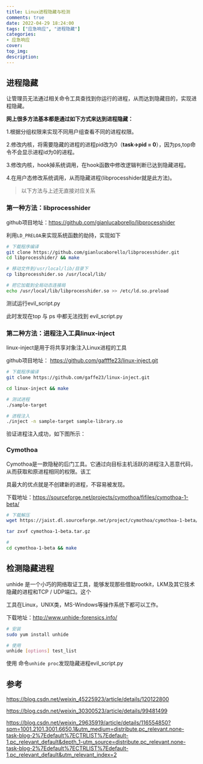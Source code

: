```yaml
---
title: Linux进程隐藏与检测
comments: true
date: 2022-04-29 18:24:00
tags: ["应急响应", "进程隐藏"]
categories:
- 应急响应
cover:
top_img:
description:
---
```




## 进程隐藏

让管理员无法通过相关命令工具查找到你运行的进程，从而达到隐藏目的，实现进程隐藏。



**网上很多方法基本都是通过如下方式来达到进程隐藏：**

1.根据分组权限来实现不同用户组查看不同的进程权限。

2.修改内核，将需要隐藏的进程的进程pid改为0（**task->pid = 0**），因为ps,top命令不会显示进程id为0的进程。

3.修改内核，hook掉系统调用，在hook函数中修改逻辑判断已达到隐藏进程。

4.在用户态修改系统调用，从而隐藏进程(libprocesshider就是此方法)。

> 以下方法与上述无直接对应关系

### 第一种方法：libprocesshider

github项目地址：https://github.com/gianlucaborello/libprocesshider

利用`LD_PRELOA`来实现系统函数的劫持，实现如下

```bash
# 下载程序编译 
git clone https://github.com/gianlucaborello/libprocesshider.git 
cd libprocesshider/ && make 

# 移动文件到/usr/local/lib/目录下 
cp libprocesshider.so /usr/local/lib/ 

# 把它加载到全局动态连接局 
echo /usr/local/lib/libprocesshider.so >> /etc/ld.so.preload
```



测试运行evil_script.py

此时发现在top 与 ps 中都无法找到 evil_script.py





### 第二种方法：进程注入工具linux-inject

linux-inject是用于将共享对象注入Linux进程的工具

github项目地址： https://github.com/gaffffe23/linux-inject.git

```bash
# 下载程序编译 
git clone https://github.com/gaffe23/linux-inject.git 

cd linux-inject && make 

# 测试进程 
./sample-target 

# 进程注入 
./inject -n sample-target sample-library.so
```



验证进程注入成功，如下图所示：





### Cymothoa

Cymothoa是一款隐秘的后门工具。它通过向目标主机活跃的进程注入恶意代码，从而获取和原进程相同的权限。该工

具最大的优点就是不创建新的进程，不容易被发现。

下载地址：https://sourceforge.net/projects/cymothoa/fifiles/cymothoa-1-beta/

```bash
# 下载解压 
wget https://jaist.dl.sourceforge.net/project/cymothoa/cymothoa-1-beta/cymothoa-1-beta.tar.gz 

tar zxvf cymothoa-1-beta.tar.gz 

#
cd cymothoa-1-beta && make
```







## 检测隐藏进程

unhide 是一个小巧的网络取证工具，能够发现那些借助rootkit，LKM及其它技术隐藏的进程和TCP / UDP端口。这个

工具在Linux，UNIX类，MS-Windows等操作系统下都可以工作。

下载地址：http://www.unhide-forensics.info/

```bash
# 安装
sudo yum install unhide 

# 使用 
unhide [options] test_list
```

使用 命令`unhide proc`发现隐藏进程evil_script.py









## 参考

https://blog.csdn.net/weixin_45225923/article/details/120122800

https://blog.csdn.net/weixin_30300523/article/details/99481499

https://blog.csdn.net/weixin_29635919/article/details/116554850?spm=1001.2101.3001.6650.1&utm_medium=distribute.pc_relevant.none-task-blog-2%7Edefault%7ECTRLIST%7Edefault-1.pc_relevant_default&depth_1-utm_source=distribute.pc_relevant.none-task-blog-2%7Edefault%7ECTRLIST%7Edefault-1.pc_relevant_default&utm_relevant_index=2







